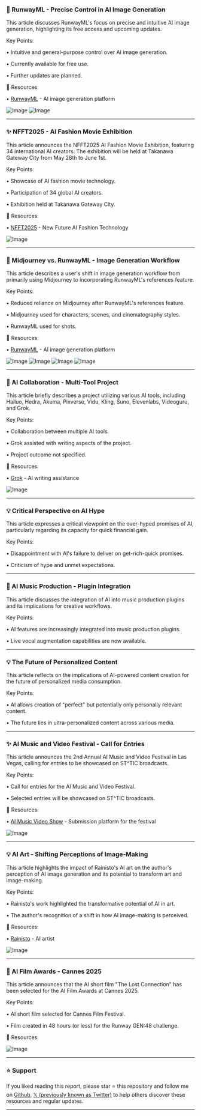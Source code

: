 ### 🤖 RunwayML - Precise Control in AI Image Generation

This article discusses RunwayML's focus on precise and intuitive AI image generation, highlighting its free access and upcoming updates.

Key Points:

•  Intuitive and general-purpose control over AI image generation.

•  Currently available for free use.

•  Further updates are planned.


🔗 Resources:

• [RunwayML](https://x.com/runwayml) - AI image generation platform

![Image](https://pbs.twimg.com/media/GqjJWiTXMAAG367?format=png&name=small)
![Image](https://pbs.twimg.com/media/GqjJX0cWkAAatf8?format=jpg&name=360x360)


---

### ✨ NFFT2025 - AI Fashion Movie Exhibition

This article announces the NFFT2025 AI Fashion Movie Exhibition, featuring 34 international AI creators.  The exhibition will be held at Takanawa Gateway City from May 28th to June 1st.

Key Points:

• Showcase of AI fashion movie technology.


•  Participation of 34 global AI creators.

•  Exhibition held at Takanawa Gateway City.


🔗 Resources:

• [NFFT2025](https://nfft.jp) - New Future AI Fashion Technology

![Image](https://pbs.twimg.com/media/GqiuwKMbcAATQ_J?format=jpg&name=small)


---

### 🤖 Midjourney vs. RunwayML - Image Generation Workflow

This article describes a user's shift in image generation workflow from primarily using Midjourney to incorporating RunwayML's references feature.

Key Points:

•  Reduced reliance on Midjourney after RunwayML's references feature.

•  Midjourney used for characters, scenes, and cinematography styles.


•  RunwayML used for shots.


🔗 Resources:

• [RunwayML](https://x.com/runwayml) - AI image generation platform

![Image](https://pbs.twimg.com/media/GqhZ_siW8AA96Rl?format=jpg&name=360x360)
![Image](https://pbs.twimg.com/media/GqhaA-PWwAAUMsH?format=png&name=360x360)
![Image](https://pbs.twimg.com/media/GqhaCWmWgAA4vKp?format=jpg&name=small)
![Image](https://pbs.twimg.com/media/GqhaR7uW8AAAcT4?format=jpg&name=small)



---

### 🤖 AI Collaboration - Multi-Tool Project

This article briefly describes a project utilizing various AI tools, including Hailuo, Hedra, Akuma, Pixverse, Vidu, Kling, Suno, Elevenlabs, Videoguru, and Grok.

Key Points:

• Collaboration between multiple AI tools.

• Grok assisted with writing aspects of the project.

• Project outcome not specified.


🔗 Resources:

• [Grok](https://x.com/Grok) - AI writing assistance


![Image](https://pbs.twimg.com/ext_tw_video_thumb/1918111333125439488/pu/img/MctZBrdDuTMD6-p5.jpg)


---

### 💡 Critical Perspective on AI Hype

This article expresses a critical viewpoint on the over-hyped promises of AI, particularly regarding its capacity for quick financial gain.

Key Points:

•  Disappointment with AI's failure to deliver on get-rich-quick promises.


•  Criticism of hype and unmet expectations.

---

### 🤖 AI Music Production - Plugin Integration

This article discusses the integration of AI into music production plugins and its implications for creative workflows.

Key Points:

• AI features are increasingly integrated into music production plugins.

• Live vocal augmentation capabilities are now available.

---

### 💡 The Future of Personalized Content

This article reflects on the implications of AI-powered content creation for the future of personalized media consumption.

Key Points:

• AI allows creation of "perfect" but potentially only personally relevant content.


• The future lies in ultra-personalized content across various media.


---

### ✨ AI Music and Video Festival - Call for Entries

This article announces the 2nd Annual AI Music and Video Festival in Las Vegas, calling for entries to be showcased on ST^TIC broadcasts.

Key Points:

•  Call for entries for the AI Music and Video Festival.


•  Selected entries will be showcased on ST^TIC broadcasts.


🔗 Resources:

• [AI Music Video Show](http://musicvideoshow.ai) - Submission platform for the festival

![Image](https://pbs.twimg.com/amplify_video_thumb/1920497924166848512/img/EdlW3LJzzvrhs73G.jpg)


---

### 💡 AI Art - Shifting Perceptions of Image-Making

This article highlights the impact of Rainisto's AI art on the author's perception of AI image generation and its potential to transform art and image-making.

Key Points:

• Rainisto's work highlighted the transformative potential of AI in art.


•  The author's recognition of a shift in how AI image-making is perceived.


🔗 Resources:

• [Rainisto](https://x.com/rainisto) - AI artist

![Image](https://pbs.twimg.com/amplify_video_thumb/1920903310862618624/img/14hsNs2RP21uD_1m.jpg)


---

### 🚀 AI Film Awards - Cannes 2025

This article announces that the AI short film "The Lost Connection" has been selected for the AI Film Awards at Cannes 2025.

Key Points:

• AI short film selected for Cannes Film Festival.

• Film created in 48 hours (or less) for the Runway GEN:48 challenge.


🔗 Resources:


![Image](https://pbs.twimg.com/amplify_video_thumb/1920476054205911040/img/rfWRw0UFEahO-8SQ.jpg)


---

### ⭐️ Support

If you liked reading this report, please star ⭐️ this repository and follow me on [Github](https://github.com/Drix10), [𝕏 (previously known as Twitter)](https://x.com/DRIX_10_) to help others discover these resources and regular updates.

---